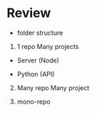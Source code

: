 # Review

-   folder structure

1. 1 repo Many projects

-   Server (Node)

-   Python (API)

2. Many repo Many project

3. mono-repo
